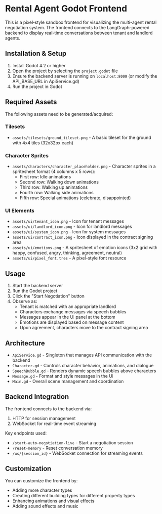 # Rental Agent Godot Frontend

This is a pixel-style sandbox frontend for visualizing the multi-agent rental negotiation system. The frontend connects to the LangGraph-powered backend to display real-time conversations between tenant and landlord agents.

## Installation & Setup

1. Install Godot 4.2 or higher
2. Open the project by selecting the `project.godot` file
3. Ensure the backend server is running on `localhost:8000` (or modify the API_BASE_URL in ApiService.gd)
4. Run the project in Godot

## Required Assets

The following assets need to be generated/acquired:

### Tilesets
- `assets/tilesets/ground_tileset.png` - A basic tileset for the ground with 4x4 tiles (32x32px each)

### Character Sprites
- `assets/characters/character_placeholder.png` - Character sprites in a spritesheet format (4 columns x 5 rows):
  - First row: Idle animations
  - Second row: Walking down animations
  - Third row: Walking up animations 
  - Fourth row: Walking side animations
  - Fifth row: Special animations (celebrate, disappointed)

### UI Elements
- `assets/ui/tenant_icon.png` - Icon for tenant messages
- `assets/ui/landlord_icon.png` - Icon for landlord messages
- `assets/ui/system_icon.png` - Icon for system messages
- `assets/ui/contract_icon.png` - Icon displayed in the contract signing area
- `assets/ui/emotions.png` - A spritesheet of emotion icons (3x2 grid with happy, confused, angry, thinking, agreement, neutral)
- `assets/ui/pixel_font.tres` - A pixel-style font resource

## Usage

1. Start the backend server
2. Run the Godot project
3. Click the "Start Negotiation" button
4. Observe as:
   - Tenant is matched with an appropriate landlord
   - Characters exchange messages via speech bubbles
   - Messages appear in the UI panel at the bottom
   - Emotions are displayed based on message content
   - Upon agreement, characters move to the contract signing area

## Architecture

- `ApiService.gd` - Singleton that manages API communication with the backend
- `Character.gd` - Controls character behavior, animations, and dialogue
- `SpeechBubble.gd` - Renders dynamic speech bubbles above characters
- `Message.gd` - Format and style messages in the UI
- `Main.gd` - Overall scene management and coordination

## Backend Integration

The frontend connects to the backend via:
1. HTTP for session management
2. WebSocket for real-time event streaming

Key endpoints used:
- `/start-auto-negotiation-live` - Start a negotiation session
- `/reset-memory` - Reset conversation memory
- `/ws/{session_id}` - WebSocket connection for streaming events

## Customization

You can customize the frontend by:
- Adding more character types
- Creating different building types for different property types
- Enhancing animations and visual effects
- Adding sound effects and music
